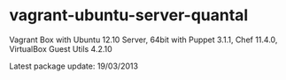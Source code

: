vagrant-ubuntu-server-quantal
=============================

Vagrant Box with Ubuntu 12.10 Server, 64bit with Puppet 3.1.1, Chef 11.4.0, VirtualBox Guest Utils 4.2.10

Latest package update: 19/03/2013
